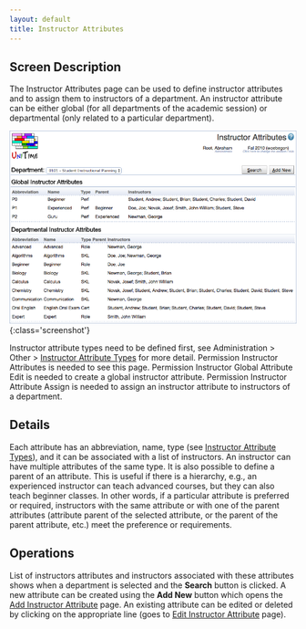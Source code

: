 ```yaml
---
layout: default
title: Instructor Attributes
---
```



## Screen Description

The Instructor Attributes page can be used to define instructor attributes and to assign them to instructors of a department. An instructor attribute can be either global (for all departments of the academic session) or departmental (only related to a particular department).

![Instructor Attributes](images/instructor-attributes-1.png){:class='screenshot'}

Instructor attribute types need to be defined first, see Administration > Other > [Instructor Attribute Types](instructor-attribute-types) for more detail. Permission Instructor Attributes is needed to see this page. Permission Instructor Global Attribute Edit is needed to create a global instructor attribute. Permission Instructor Attribute Assign is needed to assign an instructor attribute to instructors of a department.

## Details

Each attribute has an abbreviation, name, type (see [Instructor Attribute Types](instructor-attribute-types)), and it can be associated with a list of instructors. An instructor can have multiple attributes of the same type. It is also possible to define a parent of an attribute. This is useful if there is a hierarchy, e.g., an experienced instructor can teach advanced courses, but they can also teach beginner classes. In other words, if a particular attribute is preferred or required, instructors with the same attribute or with one of the parent attributes (attribute parent of the selected attribute, or the parent of the parent attribute, etc.) meet the preference or requirements.

## Operations

List of instructors attributes and instructors associated with these attributes shows when a department is selected and the **Search** button is clicked. A new attribute can be created using the **Add New** button which opens the [Add Instructor Attribute](add-instructor-attribute) page. An existing attribute can be edited or deleted by clicking on the appropriate line (goes to [Edit Instructor Attribute](edit-instructor-attribute) page).
